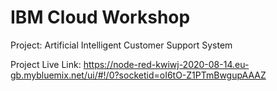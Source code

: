 # IBM Cloud Workshop
Project: Artificial Intelligent Customer Support System



Project Live Link: https://node-red-kwiwj-2020-08-14.eu-gb.mybluemix.net/ui/#!/0?socketid=oI6tO-Z1PTmBwgupAAAZ
